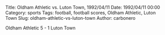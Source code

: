 Title: Oldham Athletic vs. Luton Town, 1992/04/11
Date: 1992/04/11 00:00
Category: sports
Tags: football, football scores, Oldham Athletic, Luton Town
Slug: oldham-athletic-vs-luton-town
Author: carbonero


Oldham Athletic 5 - 1 Luton Town
